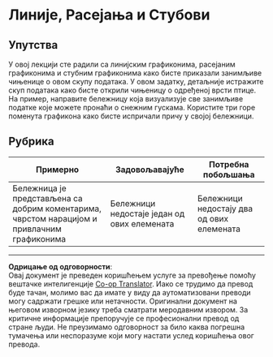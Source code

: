 <!--
CO_OP_TRANSLATOR_METADATA:
{
  "original_hash": "ad163c4fda72c8278280b61cad317ff4",
  "translation_date": "2025-08-30T19:04:24+00:00",
  "source_file": "3-Data-Visualization/09-visualization-quantities/assignment.md",
  "language_code": "sr"
}
-->
# Линије, Расејања и Стубови

## Упутства

У овој лекцији сте радили са линијским графиконима, расејаним графиконима и стубним графиконима како бисте приказали занимљиве чињенице о овом скупу података. У овом задатку, детаљније истражите скуп података како бисте открили чињеницу о одређеној врсти птице. На пример, направите бележницу која визуализује све занимљиве податке које можете пронаћи о снежним гускама. Користите три горе поменута графикона како бисте испричали причу у својој бележници.

## Рубрика

Примерно | Задовољавајуће | Потребна побољшања
--- | --- | --- |
Бележница је представљена са добрим коментарима, чврстом нарацијом и привлачним графиконима | Бележници недостаје један од ових елемената | Бележници недостају два од ових елемената

---

**Одрицање од одговорности**:  
Овај документ је преведен коришћењем услуге за превођење помоћу вештачке интелигенције [Co-op Translator](https://github.com/Azure/co-op-translator). Иако се трудимо да превод буде тачан, молимо вас да имате у виду да аутоматизовани преводи могу садржати грешке или нетачности. Оригинални документ на његовом изворном језику треба сматрати меродавним извором. За критичне информације препоручује се професионални превод од стране људи. Не преузимамо одговорност за било каква погрешна тумачења или неспоразуме који могу настати услед коришћења овог превода.